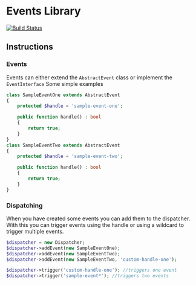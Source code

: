 # Events Library
[![Build Status](https://travis-ci.org/mic2100/events.png?branch=master)](https://travis-ci.org/mic2100/events)
## Instructions
### Events
Events can either extend the `AbstractEvent` class or implement the `EventInterface`
Some simple examples
```php
class SampleEventOne extends AbstractEvent
{
    protected $handle = 'sample-event-one';

    public function handle() : bool
    {
        return true;
    }
}
class SampleEventTwo extends AbstractEvent
{
    protected $handle = 'sample-event-two';

    public function handle() : bool
    {
        return true;
    }
}
```

### Dispatching
When you have created some events you can add them to the dispatcher.
With this you can trigger events using the handle or using a wildcard to trigger multiple events.

```php
$dispatcher = new Dispatcher;
$dispatcher->addEvent(new SampleEventOne);
$dispatcher->addEvent(new SampleEventTwo);
$dispatcher->addEvent(new SampleEventTwo, 'custom-handle-one');

$dispatcher->trigger('custom-handle-one'); //triggers one event
$dispatcher->trigger('sample-event*'); //triggers two events
```
